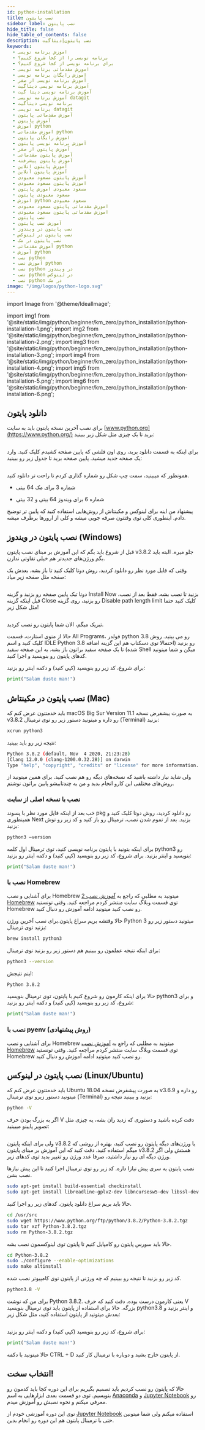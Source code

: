 ```yaml
---
id: python-installation
title: نصب پایتون
sidebar_label: نصب پایتون
hide_title: false
hide_table_of_contents: false
description: نصب پایتون|دیتاگیت
keywords:
  - اموزش برنامه نویسی
  - برنامه نویسی را از کجا شروع کنیم؟
  - برای برنامه نویسی از کجا شروع کنیم؟
  - اموزش مقدماتی برنامه نویسی
  - اموزش رایگان برنامه نویسی
  - آموزش برنامه نویسی از صفر
  - آموزش برنامه نویسی دیتاگیت
  - آموزش برنامه نویسی دیتا گیت
  - آموزش برنامه نویسی datagit
  - برنامه نویسی دیتاگیت
  - برنامه نویسی datagit
  - آموزش مقدماتی پایتون
  - آموزش پایتون
  - آموزش python
  - اموزش مقدماتی python
  - اموزش رایگان پایتون
  - آموزش برنامه نویسی پایتون
  - آموزش پایتون از صفر
  - آموزش پایتون مقدماتی
  - آموزش پایتون پیشرفته
  - آموزش پایتون انلاین
  - آموزش پایتون آنلاین
  - آموزش پایتون مسعود معبودی
  - اموزش پایتون مسعود معبودی
  - مسعود معبودی اموزش پایتون
  - مسعود معبودی پایتون
  - اموزش python مسعود معبودی
  - اموزش مقدماتی پایتون مسعود معبودی
  - اموزش مقدماتی پایتون مسعود معبودی
  - نصب پایتون
  - آموزش نصب پایتون
  - نصب پایتون در ویندوز
  - نصب پایتون در لینوکس
  - نصب پایتون در مک
  - آموزش مقدماتی python
  - آموزش python
  - نصب python
  - آموزش نصب python
  - نصب python در ویندوز
  - نصب python در لینوکس
  - نصب python در مک
image: "/img/logos/python-logo.svg"
---
```

import Image from '@theme/IdealImage';

import img1 from '@site/static/img/python/beginner/km_zero/python_installation/python-installation-1.png';
import img2 from '@site/static/img/python/beginner/km_zero/python_installation/python-installation-2.png';
import img3 from '@site/static/img/python/beginner/km_zero/python_installation/python-installation-3.png';
import img4 from '@site/static/img/python/beginner/km_zero/python_installation/python-installation-4.png';
import img5 from '@site/static/img/python/beginner/km_zero/python_installation/python-installation-5.png';
import img6 from '@site/static/img/python/beginner/km_zero/python_installation/python-installation-6.png';

## **دانلود پایتون**

برای نصب آخرین نسخه پایتون باید به سایت [www.python.org](https://www.python.org/) برید تا یک چیزی مثل شکل زیر ببینید:

<div className="col padding-vert--lg">
  <Image img={img1} />
</div>

برای اینکه به قسمت دانلود برید، روی اون فلشی که پایین صفحه کشیدم کلیک کنید. وارد یک صفحه جدید میشید. پایین صفحه برید تا جدول زیر رو ببینید:

<div className="col padding-vert--lg">
  <Image img={img2} />
</div>

همونطور که میبینید، سمت چپ شکل رو شماره گذاری کردم تا راحت تر دانلود کنید.

- شماره 3 برای مک 64 بیتی

- شماره 6 برای ویندوز 64 بیتی و 32 بیتی

پیشنهاد من اینه برای لینوکس و مکینتاش از روش‌هایی استفاده کنید که پایین تر توضیح دادم. اینطوری کلی توی وقتتون صرفه جویی میشه و کلی از ارورها برطرف میشه.

## **نصب پایتون در ویندوز (Windows)**

قبل از شروع باید بگم که این آموزش بر مبنای نصب پایتون v3.8.2 جلو میره. البته باید بگم ورژن‌های جدیدتر هم خیلی تفاوتی ندارن.

وقتی که فایل مورد نظر رو دانلود کردید، روش دوتا کلیک کنید تا باز بشه. بعدش یک صفحه مثل صفحه زیر میاد:

<div className="col padding-vert--lg">
  <Image img={img3} />
</div>

دوتا تیک پایین صفحه رو بزنید و گزینه Install Now بزنید تا نصب بشه. فقط بعد از نصب، قبل اینکه گزینه Close رو بزنید، روی گزینه Disable path length limit کلیک کنید حتما مثل شکل زیر!

<div className="col padding-vert--lg">
  <Image img={img4} />
</div>

تبریک میگم، الان شما پایتون رو نصب کردید.

حالا از منوی استارت، قسمت All Programs، فولدر python 3.8 رو می بینید. روش کلیک کنید و اسم IDLE Python 3.8 رو بزنید (احتمالا توی دسکتاپ هم این گزینه اضافه شده) تا یک صفحه سفید براتون باز بشه. به این صفحه سفید Shell میگن و شما میتونید کدهای پایتون رو بنویسید و اجرا کنید.

برای شروع، کد زیر رو بنویسید (کپی کنید) و دکمه اینتر رو بزنید:

```python title="Python"
print("Salam duste man!")
```

## **نصب پایتون در مکینتاش (Mac)**

باید خدمتتون عرض کنم که macOS Big Sur Version 11.1 به صورت پیشفرض نسخه v3.8.2 رو داره و میتونید دستور زیر رو توی ترمینال (Terminal) بزنید:

```bash title="Terminal"
xcrun python3
```

نتیجه زیر رو باید ببینید:

```bash title="Terminal"
Python 3.8.2 (default, Nov  4 2020, 21:23:28) 
[Clang 12.0.0 (clang-1200.0.32.28)] on darwin
Type "help", "copyright", "credits" or "license" for more information.
```

ولی شاید نیاز داشته باشید که نسخه‌های دیگه رو هم نصب کنید. برای همین میتونید از روش‌های مختلفی این کارو انجام بدید و من یه چندتاییشو پایین براتون نوشتم.

### نصب با نسخه اصلی از سایت

خب بعد از اینکه فایل مورد نظر با پسوند pkg رو دانلود کردید، روش دوتا کلیک کنید و همینطوری Next بزنید. بعد از تموم شدن نصب، ترمینال رو باز کنید و کد زیر رو توش بزنید:

```bash title="Terminal"
python3 –version
```

برای اینکه بتونید با پایتون برنامه نویسی کنید، توی ترمینال اول کلمه python3 رو بنویسید و اینتر بزنید. برای شروع، کد زیر رو بنویسید (کپی کنید) و دکمه اینتر رو بزنید:

```python title="Python"
print("Salam duste man!")
```

### نصب با Homebrew

برای آشنایی و نصب Homebrew میتونید به مطلبی که راجع به [آموزش نصب 2 Homebrew](https://www.python.org/) توی قسمت وبلاگ سایت منتشر کردم مراجعه کنید. وقتی تونستید Homebrew رو نصب کنید میتونید ادامه آموزش رو دنبال کنید.

حالا وقتشه بریم سراغ پایتون.برای نصب آخرین ورژن Python 3 میتونید دستور زیر رو بزنید توی ترمینال:

```bash  title="Terminal"
brew install python3
```

برای اینکه نتیجه عملمون رو ببینیم هم دستور زیر رو بزنید توی ترمینال:

```bash  title="Terminal"
python3 --version
```

اینم نتیجش:

```bash  title="Terminal"
Python 3.8.2
```

حالا برای اینکه کارمون رو شروع کنیم با پایتون، توی ترمینال بنویسید python3 و برای شروع، کد زیر رو بنویسید (کپی کنید) و دکمه اینتر رو بزنید:

```python  title="Python"
print("Salam duste man!")
```

### نصب با pyenv (روش پیشنهادی)

برای آشنایی و نصب Homebrew میتونید به مطلبی که راجع به [آموزش نصب Homebrew](https://www.python.org/) توی قسمت وبلاگ سایت منتشر کردم مراجعه کنید. وقتی تونستید Homebrew رو نصب کنید میتونید ادامه آموزش رو دنبال کنید.

## **نصب پایتون در لینوکس (Linux/Ubuntu)**

باید خدمتتون عرض کنم که Ubuntu 18.04 به صورت پیشفرض نسخه v3.6.9 رو داره و میتونید دستور زیرو توی ترمینال (Terminal) بزنید و ببینید نتیجه رو:

```bash title="Terminal"
python -V
```

اگر به بزرگ بودن حرف V دقت کرده باشید و دستوری که زدید ران بشه، یه چیزی مثل تصویر پایینو میبینید:

<div className="col padding-vert--lg">
  <Image img={img5} />
</div>

ولی برای اینکه پایتون v3.8.2 یا ورژن‌های دیگه پایتون رو نصب کنید، بهتره از روشی که میگم استفاده کنید. دقت کنید که این آموزش بر مبنای پایتون v3.8.2 هستش ولی اگر ورژن دیگه ای رو نیاز داشتید، صرفا عدد ورژن رو تغییر بدید توی کدهای زیر.

نصب پایتون یه سری پیش نیازا داره. کد زیر رو توی ترمینال اجرا کنید تا این پیش نیازها نصب بشن.

```bash  title="Terminal"
sudo apt-get install build-essential checkinstall
sudo apt-get install libreadline-gplv2-dev libncursesw5-dev libssl-dev libsqlite3-dev tk-dev libgdbm-dev libc6-dev libbz2-dev libffi-dev liblzma-dev
```

حالا باید بریم سراغ دانلود پایتون. کدهای زیر رو اجرا کنید.

```bash title="Terminal"
cd /usr/src
sudo wget https://www.python.org/ftp/python/3.8.2/Python-3.8.2.tgz
sudo tar xzf Python-3.8.2.tgz
sudo rm Python-3.8.2.tgz
```

حالا باید سورس پایتون رو کامپایل کنیم تا پایتون توی لینوکسمون نصب بشه.

```bash title="Terminal"
cd Python-3.8.2
sudo ./configure --enable-optimizations
sudo make altinstall
```

کد زیر رو بزنید تا نتیجه رو ببینیم که چه ورژنی از پایتون توی کامپیوتر نصب شده.

```bash title="Terminal"
python3.8 -V
```

برای من که نوشت Python 3.8.2. یعنی کارمون درست بوده. دقت کنید که حرف V بزرگه. حالا برای استفاده از پایتون باید توی ترمینال بنویسید python3.8 و اینتر بزنید و بعدش میتونید از پایتون استفاده کنید، مثل شکل زیر:

<div className="col padding-vert--lg">
  <Image img={img6} />
</div>

برای شروع، کد زیر رو بنویسید (کپی کنید) و دکمه اینتر رو بزنید:

```python title="Python"
print("Salam duste man!")
```

حالا میتونید با دکمه CTRL + D از پایتون خارج بشید و دوباره با ترمینال کار کنید.

## **انتخاب سخت!**

حالا که پایتون رو نصب کردیم باید تصمیم بگیریم برای این دوره کجا باید کدمون رو بنویسیم. توی دو قسمت بعدی ابزارهایی به اسم [Anaconda](https://www.python.org/) و [Jupyter Notebook](https://www.python.org/) رو معرفی میکنم و نحوه نصبش رو آموزش میدم.

توی این دوره آموزشی خودم از [Jupyter Notebook](https://www.python.org/) استفاده میکنم ولی شما میتونین حتی با ترمینال پایتون هم این دوره رو انجام بدین.
